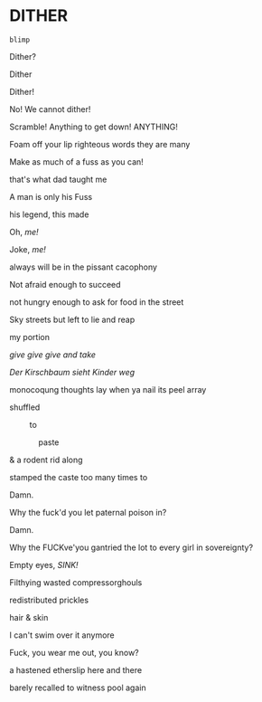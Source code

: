 # DITHER

`blimp`

Dither?

Dither

Dither!

No! We cannot dither!

Scramble! Anything to get down! ANYTHING!

Foam off your lip righteous words they are many

Make as much of a fuss as you can!

that's what dad taught me

A man is only his Fuss 

his legend, this made

Oh, _me!_

Joke, _me!_

always will be in the pissant cacophony

Not afraid enough to succeed

not hungry enough to ask for food in the street

Sky streets but left to lie and reap

my portion

_give give give and take_

_Der Kirschbaum sieht Kinder weg_

monocoqung thoughts lay when ya nail its peel array

shuffled 

         to 

             paste 

& a rodent rid along

stamped the caste too many times to

Damn.

Why the fuck'd you let paternal poison in?

Damn.

Why the FUCKve'you gantried the lot to every girl in sovereignty?

Empty eyes, _SINK!_

Filthying wasted compressorghouls 

redistributed prickles

hair & skin

I can't swim over it anymore

Fuck, you wear me out, you know?

a hastened etherslip here and there

barely recalled to witness pool again
